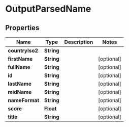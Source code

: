 
# OutputParsedName

## Properties
Name | Type | Description | Notes
------------ | ------------- | ------------- | -------------
**countryIso2** | **String** |  | 
**firstName** | **String** |  |  [optional]
**fullName** | **String** |  |  [optional]
**id** | **String** |  |  [optional]
**lastName** | **String** |  |  [optional]
**midName** | **String** |  |  [optional]
**nameFormat** | **String** |  |  [optional]
**score** | **Float** |  |  [optional]
**title** | **String** |  |  [optional]




